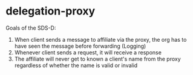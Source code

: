 # delegation-proxy

Goals of the SDS-D:
1. When client sends a message to affiliate via the proxy, the org has to have seen the message before forwarding (Logging)
2. Whenever client sends a request, it will receive a response
3. The affiliate will never get to known a client's name from the proxy regardless of whether the name is valid or invalid
